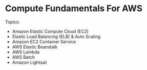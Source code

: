 # Compute Fundamentals For AWS
Topics:
- Amazon Elastic Compute Cloud (EC2)
- Elastic Load Balancing (ELB) & Auto Scaling
- Amazon EC2 Container Service
- AWS Elastic Beanstalk
- AWS Lambda
- AWS Batch
- Amazon Lightsail